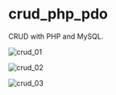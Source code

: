 # crud_php_pdo
CRUD with PHP and MySQL.

![crud_01](https://user-images.githubusercontent.com/43521892/104111524-906a8d80-52c1-11eb-83eb-e307a0121bcf.png)

![crud_02](https://user-images.githubusercontent.com/43521892/104111529-b001b600-52c1-11eb-9f1d-c277cf13ad2f.png)

![crud_03](https://user-images.githubusercontent.com/43521892/104111532-b5f79700-52c1-11eb-8eca-030625ceee60.png)
